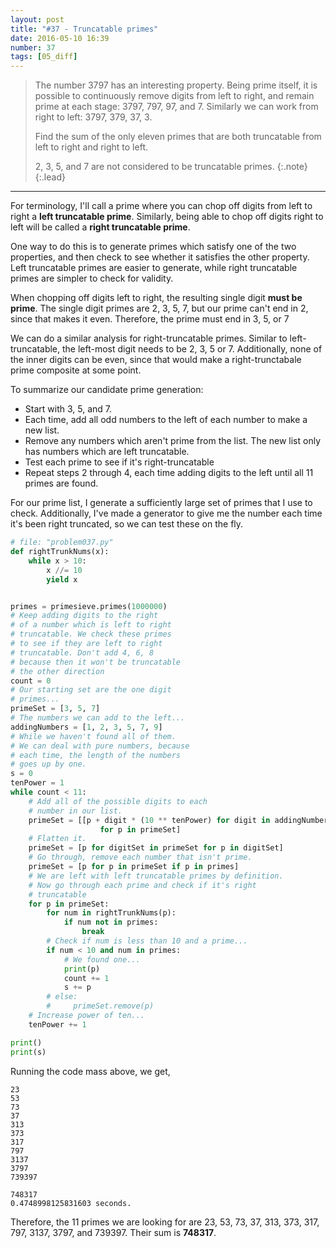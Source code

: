 ```yaml
---
layout: post
title: "#37 - Truncatable primes"
date: 2016-05-10 16:39
number: 37
tags: [05_diff]
---
```

> The number 3797 has an interesting property. Being prime itself, it is possible to continuously remove digits from left to right, and remain prime at each stage: 3797, 797, 97, and 7. Similarly we can work from right to left: 3797, 379, 37, 3.
> 
> Find the sum of the only eleven primes that are both truncatable from left to right and right to left.
> 
> 2, 3, 5, and 7 are not considered to be truncatable primes.
> {:.note}
{:.lead}
* * *

For terminology, I'll call a prime where you can chop off digits from left to right a **left truncatable prime**. Similarly, being able to chop off digits right to left will be called a **right truncatable prime**.

One way to do this is to generate primes which satisfy one of the two properties, and then check to see whether it satisfies the other property. Left truncatable primes are easier to generate, while right truncatable primes are simpler to check for validity.

When chopping off digits left to right, the resulting single digit **must be prime**. The single digit primes are 2, 3, 5, 7, but our prime can't end in 2, since that makes it even. Therefore, the prime must end in 3, 5, or 7

We can do a similar analysis for right-truncatable primes. Similar to left-truncatable, the left-most digit needs to be 2, 3, 5 or 7. Additionally, none of the inner digits can be even, since that would make a right-trunctabale prime composite at some point. 

To summarize our candidate prime generation:
* Start with 3, 5, and 7.
* Each time, add all odd numbers to the left of each number to make a new list. 
* Remove any numbers which aren't prime from the list. The new list only has numbers which are left truncatable.
* Test each prime to see if it's right-truncatable
* Repeat steps 2 through 4, each time adding digits to the left until all 11 primes are found.

For our prime list, I generate a sufficiently large set of primes that I use to check. Additionally, I've made a generator to give me the number each time it's been right truncated, so we can test these on the fly.
```python
# file: "problem037.py"
def rightTrunkNums(x):
    while x > 10:
        x //= 10
        yield x


primes = primesieve.primes(1000000)
# Keep adding digits to the right
# of a number which is left to right
# truncatable. We check these primes
# to see if they are left to right
# truncatable. Don't add 4, 6, 8
# because then it won't be truncatable
# the other direction
count = 0
# Our starting set are the one digit
# primes...
primeSet = [3, 5, 7]
# The numbers we can add to the left...
addingNumbers = [1, 2, 3, 5, 7, 9]
# While we haven't found all of them.
# We can deal with pure numbers, because
# each time, the length of the numbers
# goes up by one.
s = 0
tenPower = 1
while count < 11:
    # Add all of the possible digits to each
    # number in our list.
    primeSet = [[p + digit * (10 ** tenPower) for digit in addingNumbers]
                    for p in primeSet]
    # Flatten it.
    primeSet = [p for digitSet in primeSet for p in digitSet]
    # Go through, remove each number that isn't prime.
    primeSet = [p for p in primeSet if p in primes]
    # We are left with left truncatable primes by definition.
    # Now go through each prime and check if it's right
    # truncatable
    for p in primeSet:
        for num in rightTrunkNums(p):
            if num not in primes:
                break
        # Check if num is less than 10 and a prime...
        if num < 10 and num in primes:
            # We found one...
            print(p)
            count += 1
            s += p
        # else:
        #     primeSet.remove(p)
    # Increase power of ten...
    tenPower += 1

print()
print(s)
```
Running the code mass above, we get,
```
23
53
73
37
313
373
317
797
3137
3797
739397

748317
0.4748998125831603 seconds.
```
Therefore, the 11 primes we are looking for are 23, 53, 73, 37, 313, 373, 317, 797, 3137, 3797, and 739397. Their sum is **748317**.